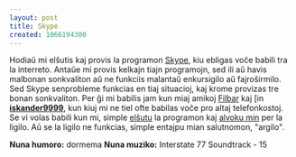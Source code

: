 ```yaml
---
layout: post
title: Skype
created: 1066194300
---
```

Hodiaŭ mi elŝutis kaj provis la programon <a href="http://www.skype.com/">Skype</a>, kiu ebligas voĉe babili tra la interreto.  Antaŭe mi provis kelkajn tiajn programojn, sed ili aŭ havis malbonan sonkvaliton aŭ ne funkciis malantaŭ enkursigilo aŭ fajroŝirmilo.  Sed Skype senprobleme funkcias en tiaj situacioj, kaj krome provizas tre bonan sonkvaliton.  Per ĝi mi babilis jam kun miaj amikoj <a href="http://www.filbar.org/">Filbar</a> kaj <a href="https://www.livejournal.com/userinfo.bml?user=iskander9999"><img src="https://stat.livejournal.com/img/userinfo.gif" alt="[info]" width="17" height="17" style="vertical-align: bottom; border: 0;" /></a><a href="https://iskander9999.livejournal.com/"><b>iskander9999</b></a>, kun kiuj mi ne tiel ofte babilas voĉe pro altaj telefonkostoj.  Se vi volas babili kun mi, simple <a href="http://www.skype.com/download.html">elŝutu</a> la programon kaj <a href="callto://argilo/">alvoku min</a> per la ligilo.  Aŭ se la ligilo ne funkcias, simple entajpu mian salutnomon, "argilo".

<b>Nuna humoro:</b> dormema
<b>Nuna muziko:</b> Interstate 77 Soundtrack - 15
